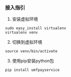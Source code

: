 

### 接入指引

1. 安装虚拟环境 
```shell
sudo easy_install virtualenv
virtualenv venv
```

2. 切换到虚拟环境
```shell
source venv/bin/activate
```

3. 使用pip安装python包
```shell
pip install umfpayservice
```
